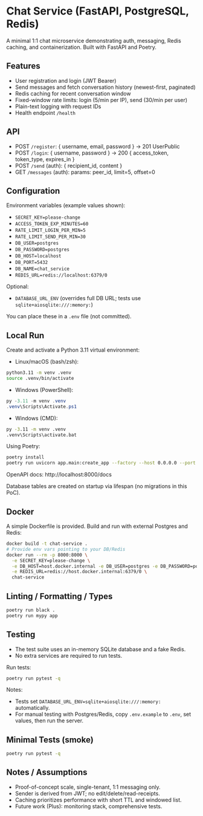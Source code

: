 # Chat Service (FastAPI, PostgreSQL, Redis)

A minimal 1:1 chat microservice demonstrating auth, messaging, Redis caching, and containerization. Built with FastAPI and Poetry.

## Features
- User registration and login (JWT Bearer)
- Send messages and fetch conversation history (newest-first, paginated)
- Redis caching for recent conversation window
- Fixed-window rate limits: login (5/min per IP), send (30/min per user)
- Plain-text logging with request IDs
- Health endpoint `/health`

## API
- POST `/register`: { username, email, password } -> 201 UserPublic
- POST `/login`: { username, password } -> 200 { access_token, token_type, expires_in }
- POST `/send` (auth): { recipient_id, content }
- GET `/messages` (auth): params: peer_id, limit=5, offset=0

## Configuration
Environment variables (example values shown):
- `SECRET_KEY=please-change`
- `ACCESS_TOKEN_EXP_MINUTES=60`
- `RATE_LIMIT_LOGIN_PER_MIN=5`
- `RATE_LIMIT_SEND_PER_MIN=30`
- `DB_USER=postgres`
- `DB_PASSWORD=postgres`
- `DB_HOST=localhost`
- `DB_PORT=5432`
- `DB_NAME=chat_service`
- `REDIS_URL=redis://localhost:6379/0`
  
Optional:
- `DATABASE_URL_ENV` (overrides full DB URL; tests use `sqlite+aiosqlite:///:memory:`)

You can place these in a `.env` file (not committed).

## Local Run

Create and activate a Python 3.11 virtual environment:

- Linux/macOS (bash/zsh):
```bash
python3.11 -m venv .venv
source .venv/bin/activate
```

- Windows (PowerShell):
```powershell
py -3.11 -m venv .venv
.venv\Scripts\Activate.ps1
```

- Windows (CMD):
```bat
py -3.11 -m venv .venv
.venv\Scripts\activate.bat
```

Using Poetry:
```bash
poetry install
poetry run uvicorn app.main:create_app --factory --host 0.0.0.0 --port 8000
```
OpenAPI docs: http://localhost:8000/docs

Database tables are created on startup via lifespan (no migrations in this PoC).

## Docker
A simple Dockerfile is provided. Build and run with external Postgres and Redis:
```bash
docker build -t chat-service .
# Provide env vars pointing to your DB/Redis
docker run --rm -p 8000:8000 \
  -e SECRET_KEY=please-change \
  -e DB_HOST=host.docker.internal -e DB_USER=postgres -e DB_PASSWORD=postgres -e DB_NAME=chat_service \
  -e REDIS_URL=redis://host.docker.internal:6379/0 \
  chat-service
```

## Linting / Formatting / Types
```bash
poetry run black .
poetry run mypy app
```

## Testing
- The test suite uses an in-memory SQLite database and a fake Redis.
- No extra services are required to run tests.

Run tests:
```bash
poetry run pytest -q
```

Notes:
- Tests set `DATABASE_URL_ENV=sqlite+aiosqlite:///:memory:` automatically.
- For manual testing with Postgres/Redis, copy `.env.example` to `.env`, set values, then run the server.

## Minimal Tests (smoke)
```bash
poetry run pytest -q
```

## Notes / Assumptions
- Proof-of-concept scale, single-tenant, 1:1 messaging only.
- Sender is derived from JWT; no edit/delete/read-receipts.
- Caching prioritizes performance with short TTL and windowed list.
- Future work (Plus): monitoring stack, comprehensive tests.

